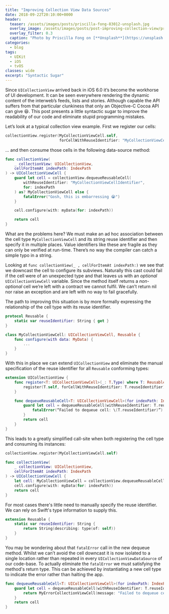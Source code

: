 ```yaml
---
title: "Improving Collection View Data Sources"
date: 2018-09-22T20:10:00+0000
header:
  teaser: /assets/images/posts/priscilla-fong-83012-unsplash.jpg
  overlay_image: /assets/images/posts/post-improving-collection-view/priscilla-fong-83012-unsplash.jpg
  overlay_filter: 0.3
  caption: "Photo by Priscilla Fong on [**Unsplash**](https://unsplash.com)"
categories:
  - blog
tags:
  - UIKit
  - iOS
  - tvOS
classes: wide
excerpt: "Syntactic Sugar"
---
```

Since `UICollectionView` arrived back in iOS 6.0 it’s become the workhorse of UI development. It can be seen everywhere rendering the dynamic content of the interweb’s feeds, lists and stories. Although capable the API suffers from that particular clunkiness that only an Objective-C Cocoa API can give 😆. This post presents a little syntactic sugar to improve the readability of our code and eliminate stupid programming mistakes.

Let’s look at a typical collection view example. First we register our cells:
```swift
collectionView.register(MyCollectionViewCell.self, 
                        forCellWithReuseIdentifier: "MyCollectionViewCellIdentifier")
```

... and then consume those cells in the following data-source method:
```swift
func collectionView(
    _ collectionView: UICollectionView, 
    cellForItemAt indexPath: IndexPath
) -> UICollectionViewCell {
    guard let cell = collectionView.dequeueReusableCell(
        withReuseIdentifier: "MyCollectionViewCellIdentifier", 
        for: indexPath
    ) as? MyCollectionViewCell else {
	    fatalError("Gosh, this is embarressing 😭")
	}

	cell.configure(with: myData(for: indexPath))

	return cell
}
```

What are the problems here? We must make an ad hoc association between the cell type `MyCollectionViewCell` and its string reuse identifier and then specify it in multiple places. Value identifiers like these are fragile as they can only be verified at run-time. There’s no way the compiler can catch a simple typo in a string.

Looking at `func collectionView(_ , cellForItemAt indexPath:)` we see that we downcast the cell to configure its subviews. Naturally this cast could fail if the cell were of an unexpected type and that leaves us with an *optional* `UICollectionViewCell` variable. Since the method itself returns a *non-optional* cell we’re left with a contract we cannot fulfil. We can’t return nil nor raise an exception and are left with no way to fail gracefully.

The path to improving this situation is by more formally expressing the relationship of the cell type with its reuse identifier.

```swift
protocol Reusable {
    static var reuseIdentifier: String { get }
}
```

```swift
class MyCollectionViewCell: UICollectionViewCell, Reusable {
    func configure(with data: MyData) {
        ...
    }
}
```
With this in place we can extend `UICollectionView` and eliminate the manual specification of the reuse identifier for all `Reusable` conforming types:

```swift
extension UICollectionView {
    func register<T: UICollectionViewCell>(_: T.Type) where T: Reusable {
        register(T.self, forCellWithReuseIdentifier: T.reuseIdentifier)
    }

    func dequeueReusableCell<T: UICollectionViewCell>(for indexPath: IndexPath) -> T where T: Reusable {
        guard let cell = dequeueReusableCell(withReuseIdentifier: T.reuseIdentifier, for: indexPath) as? T else {
            fatalError(“Failed to dequeue cell: \(T.reuseIdentifier)”)
        }
        return cell
    }
}
```

This leads to a greatly simplified call-site when both registering the cell type and consuming its instances:
```swift
collectionView.register(MyCollectionViewCell.self)
```
```swift
func collectionView(
	_ collectionView: UICollectionView, 
    cellForItemAt indexPath: IndexPath
) -> UICollectionViewCell {
	let cell: MyCollectionViewCell = collectionView.dequeueReusableCell(for: indexPath)
	cell.configure(with: myData(for: indexPath))
	return cell
}
```

For most cases there's little need to manually specify the reuse identifier. We can rely on Swift's type information to supply this.
```swift
extension Reusable {
    static var reuseIdentifier: String {
        return String(describing: type(of: self))
    }
}
```

You may be wondering about that `fatalError` call in the new dequeue method. Whilst we can’t avoid the cell downcast it is now isolated to a single location rather than repeated in every `UICollectionViewDataSource` of our code-base. To actually eliminate the `fatalError` we must satisfying the method's return type. This can be achieved by instantiating a new cell type to indicate the error rather than halting the app. 

```swift
func dequeueReusableCell<T: UICollectionViewCell>(for indexPath: IndexPath) -> T where T: Reusable {
    guard let cell = dequeueReusableCell(withReuseIdentifier: T.reuseIdentifier, for: indexPath) as? T else {
        return MyErrorCollectionViewCell(message: "Failed to dequeue cell: \(T.reuseIdentifier)"))
    }
    return cell
}
```